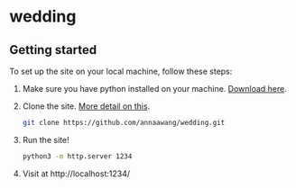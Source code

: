 # wedding

## Getting started
To set up the site on your local machine, follow these steps: 

1. Make sure you have python installed on your machine. [Download here](https://www.python.org/).

1. Clone the site. [More detail on this](https://help.github.com/articles/cloning-a-repository/).

    ```sh
    git clone https://github.com/annaawang/wedding.git
    ```

1. Run the site!

    ```sh
    python3 -m http.server 1234
    ```

1. Visit at http://localhost:1234/
